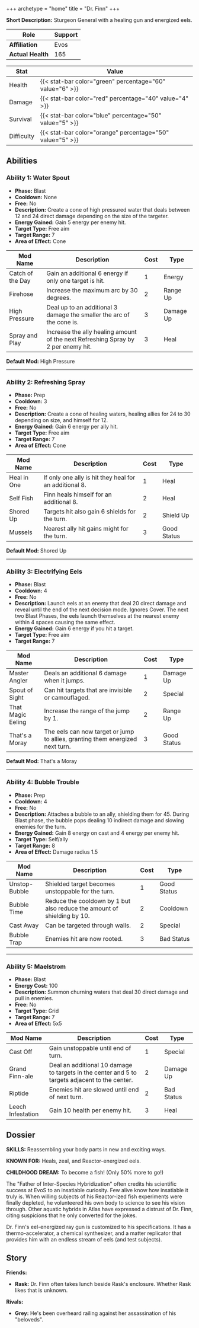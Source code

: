 +++
archetype = "home"
title = "Dr. Finn"
+++

**Short Description:** Sturgeon General with a healing gun and energized eels.

| **Role**          | Support |
| ----------------- | ------- |
| **Affiliation**   | Evos    |
| **Actual Health** | 165     |

| **Stat**   | **Value**                                                 |
| ---------- | --------------------------------------------------------- |
| Health     | {{< stat-bar color="green" percentage="60" value="6" >}}  |
| Damage     | {{< stat-bar color="red" percentage="40" value="4" >}}    |
| Survival   | {{< stat-bar color="blue" percentage="50" value="5" >}}   |
| Difficulty | {{< stat-bar color="orange" percentage="50" value="5" >}} |

## Abilities

### Ability 1: Water Spout

- **Phase:** Blast
- **Cooldown:** None
- **Free:** No
- **Description:** Create a cone of high pressured water that deals between 12 and 24 direct damage depending on the size of the targeter.
- **Energy Gained:** Gain 5 energy per enemy hit.
- **Target Type:** Free aim
- **Target Range:** 7
- **Area of Effect:** Cone

| **Mod Name**     | **Description**                                                                   | **Cost** | **Type**  |
| ---------------- | --------------------------------------------------------------------------------- | -------- | --------- |
| Catch of the Day | Gain an additional 6 energy if only one target is hit.                            | 1        | Energy    |
| Firehose         | Increase the maximum arc by 30 degrees.                                           | 2        | Range Up  |
| High Pressure    | Deal up to an additional 3 damage the smaller the arc of the cone is.             | 3        | Damage Up |
| Spray and Play   | Increase the ally healing amount of the next Refreshing Spray by 2 per enemy hit. | 3        | Heal      |

**Default Mod:** High Pressure

---

### Ability 2: Refreshing Spray

- **Phase:** Prep
- **Cooldown:** 3
- **Free:** No
- **Description:** Create a cone of healing waters, healing allies for 24 to 30 depending on size, and himself for 12.
- **Energy Gained:** Gain 6 energy per ally hit.
- **Target Type:** Free aim
- **Target Range:** 7
- **Area of Effect:** Cone

| **Mod Name** | **Description**                                        | **Cost** | **Type**    |
| ------------ | ------------------------------------------------------ | -------- | ----------- |
| Heal in One  | If only one ally is hit they heal for an additional 8. | 1        | Heal        |
| Self Fish    | Finn heals himself for an additional 8.                | 2        | Heal        |
| Shored Up    | Targets hit also gain 6 shields for the turn.          | 2        | Shield Up   |
| Mussels      | Nearest ally hit gains might for the turn.             | 3        | Good Status |

**Default Mod:** Shored Up

---

### Ability 3: Electrifying Eels

- **Phase:** Blast
- **Cooldown:** 4
- **Free:** No
- **Description:** Launch eels at an enemy that deal 20 direct damage and reveal until the end of the next decision mode. Ignores Cover. The next two Blast Phases, the eels launch themselves at the nearest enemy within 4 spaces causing the same effect.
- **Energy Gained:** Gain 6 energy if you hit a target.
- **Target Type:** Free aim
- **Target Range:** 7

| **Mod Name**      | **Description**                                                               | **Cost** | **Type**    |
| ----------------- | ----------------------------------------------------------------------------- | -------- | ----------- |
| Master Angler     | Deals an additional 6 damage when it jumps.                                   | 1        | Damage Up   |
| Spout of Sight    | Can hit targets that are invisible or camouflaged.                            | 2        | Special     |
| That Magic Eeling | Increase the range of the jump by 1.                                          | 2        | Range Up    |
| That's a Moray    | The eels can now target or jump to allies, granting them energized next turn. | 3        | Good Status |

**Default Mod:** That's a Moray

---

### Ability 4: Bubble Trouble

- **Phase:** Prep
- **Cooldown:** 4
- **Free:** No
- **Description:** Attaches a bubble to an ally, shielding them for 45. During Blast phase, the bubble pops dealing 10 indirect damage and slowing enemies for the turn.
- **Energy Gained:** Gain 8 energy on cast and 4 energy per enemy hit.
- **Target Type:** Self/ally
- **Target Range:** 8
- **Area of Effect:** Damage radius 1.5

| **Mod Name**  | **Description**                                                         | **Cost** | **Type**    |
| ------------- | ----------------------------------------------------------------------- | -------- | ----------- |
| Unstop-Bubble | Shielded target becomes unstoppable for the turn.                       | 1        | Good Status |
| Bubble Time   | Reduce the cooldown by 1 but also reduce the amount of shielding by 10. | 2        | Cooldown    |
| Cast Away     | Can be targeted through walls.                                          | 2        | Special     |
| Bubble Trap   | Enemies hit are now rooted.                                             | 3        | Bad Status  |

---

### Ability 5: Maelstrom

- **Phase:** Blast
- **Energy Cost:** 100
- **Description:** Summon churning waters that deal 30 direct damage and pull in enemies.
- **Free:** No
- **Target Type:** Grid
- **Target Range:** 7
- **Area of Effect:** 5x5

| **Mod Name**      | **Description**                                                                                | **Cost** | **Type**   |
| ----------------- | ---------------------------------------------------------------------------------------------- | -------- | ---------- |
| Cast Off          | Gain unstoppable until end of turn.                                                            | 1        | Special    |
| Grand Finn-ale    | Deal an additional 10 damage to targets in the center and 5 to targets adjacent to the center. | 2        | Damage Up  |
| Riptide           | Enemies hit are slowed until end of next turn.                                                 | 2        | Bad Status |
| Leech Infestation | Gain 10 health per enemy hit.                                                                  | 3        | Heal       |

## Dossier

**SKILLS:** Reassembling your body parts in new and exciting ways.

**KNOWN FOR:** Heals, zeal, and Reactor-energized eels.

**CHILDHOOD DREAM:** To become a fish! (Only 50% more to go!)

The "Father of Inter-Species Hybridization" often credits his scientific success at EvoS to an insatiable curiosity. Few alive know how insatiable it truly is. When willing subjects of his Reactor-ized fish experiments were finally depleted, he volunteered his own body to science to see his vision through. Other aquatic hybrids in Atlas have expressed a distrust of Dr. Finn, citing suspicions that he only converted for the jokes.

Dr. Finn's eel-energized ray gun is customized to his specifications. It has a thermo-accelerator, a chemical synthesizer, and a matter replicator that provides him with an endless stream of eels (and test subjects).

## Story

**Friends:**

- **Rask:** Dr. Finn often takes lunch beside Rask's enclosure. Whether Rask likes that is unknown.

**Rivals:**

- **Grey:** He's been overheard railing against her assassination of his "beloveds".

